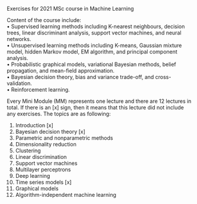 Exercises for 2021 MSc course in Machine Learning

Content of the course include: \
• Supervised learning methods including K-nearest neighbours, decision trees, linear discriminant analysis, support vector machines, and neural networks. \
• Unsupervised learning methods including K-means, Gaussian mixture model, hidden Markov model, EM algorithm, and principal component analysis.\
• Probabilistic graphical models, variational Bayesian methods, belief propagation, and mean-field approximation.\
• Bayesian decision theory, bias and variance trade-off, and cross-validation.\
• Reinforcement learning. 

Every Mini Module (MM) represents one lecture and there are 12 lectures in total. If there is an [x] sign, then it means that this lecture did not include any exercises. The topics are as following:

1. Introduction [x]
2. Bayesian decision theory [x]
3. Parametric and nonparametric methods
4. Dimensionality reduction
5. Clustering
6. Linear discrimination
7. Support vector machines
8. Multilayer perceptrons
9. Deep learning
10. Time series models [x]
11. Graphical models 
12. Algorithm-independent machine learning
